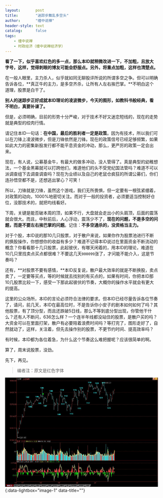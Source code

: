 ```yaml
---
layout:       post
title:        "迷踪步舞乱多空头"
author:       "缠中说禅"
header-style: text
catalog:      false
tags:
    - 缠中说禅
    - 时政经济（缠中说禅经济学）
---
```


**看了一下，似乎喜欢红色的多一点，那么本ID就稍微改进一下，不加粗，且放大字号，这样，觉得刺眼的博友可能会舒服点。另外，将重点加粗，这样也清楚点。**



在一般人眼里，主力杀人，似乎就如同无聊股评所说的所谓多空之争。但可以明确告诉各位，**真正牛的主力，是多空齐杀，让所有人左右挨巴掌。**不明白这个道理，股票是白干了。



**别人的迷踪步正好成就本ID理论的凌波微步，今天的图形，如教科书般经典，看不明白，真要补课了。**



但是，必须明确，目前的形势十分严峻，对于技术不好又迷恋短线的，现在的走势就是典型的绞肉行情。



请记住本ID一句话：**在中国，最后的胜利者一定是政策**。因为有技术，所以我们可以在刀锋上凌波微步，但是刀锋依然是刀锋。现在的政策信号已经足够频繁，如果如此大力的密集新股发行都不能平息资金的冲动，那么，更严厉的政策一定会出来。



现在，有人说，公募基金牛，有最大的做多冲动，没人管得了。真是典型的幼稚想法，一个基金黑幕就可以打跨他们，难道他们的头不受党纪国法管吗？难道不可以派调查组下去调查调查吗？现在为业绩以及自己的老鼠仓疯狂的所谓公募们，你们连孙悟空都不是，还想逃出掌心？可笑！



所以，刀锋就是刀锋，虽然这个游戏，我们无所畏惧，但一定要有一根弦紧绷着，对政策的动向，1000%地密切关注。而对于一般的投资者，必须要适当控制好仓位，没那技术的，就把均线看好。



下周，关键是能否破本周的顶，如果不行，大盘就会走出小的头肩顶，后面的震荡就会很大。而且，中秋前后，人心浮动，震荡少不了，**现在的问题，不是多空的问题，而是不要左右挨巴掌的问题**。记住：**不多空通杀的，没资格当主力。**



对于个股，本ID说的那10几只股票，对于散户来说，如果你作为股票池进行不断的换股操作，你想想你的收益有多少？难道不记得本ID说过在里面资金不断流动的概念？你看看那十几只股票，此起彼伏，有哪天闲着的，用本ID的理论，难道在10几只里找卖点买点都很难？不要这几天`000099`涨了，才问能不能介入，这是节奏吗？



还有，**对股票不要有感情，**本ID反复说，散户最大效率的就是不断换股，卖点卖了，一定要等买点，等的时候就去找别的有买点的，如果有时间，你把本ID那10几股票比较一下，感受一下那此起彼伏的节奏，大概你的操作水平就会有更大的提高。



这里的公众场所，本ID的言论必须符合法律的要求。但本ID已经尽量告诉各位节奏了，请问，前几天，本ID在最高位时，不是告诉你小安子的剧本如何如何了吗？其他股票，有了顶分型，而且还跌破5日线，那么不等到底分型出现，你管他干什么？还有人不断问，636怎么样？一个连半年线都没站住的股票，是散户买的吗？大资金可以在里面打架，散户有必要陪着浪费时间吗？等打完了，图形走好了，自然就动了，这样，关注着，但先去操作别的股票，不更节约时间、提高效率吗？



有时候，本ID都为各位着急，为什么这个节奏这么难把握呢？应该很简单的啊。



算了，周末说股票，没劲。



先下，再见。



> 编者注：原文是红色字体



[![](/img/czsc/20070921-0703.jpg)](/img/czsc/20070921-0703.jpg){:data-lightbox="image-1" data-title=""}
